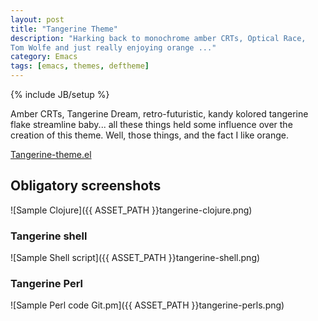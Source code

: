 ```yaml
---
layout: post
title: "Tangerine Theme"
description: "Harking back to monochrome amber CRTs, Optical Race,
Tom Wolfe and just really enjoying orange ..."
category: Emacs
tags: [emacs, themes, deftheme]
---
```

{% include JB/setup %}

Amber CRTs, Tangerine Dream, retro-futuristic, kandy kolored tangerine
flake streamline baby... all these things held some influence over
the creation of this theme.  Well, those things, and the fact I like orange.

<a href="{{ ASSET_PATH }}Tangerine-theme.el" class="btn
btn-primary btn-large">Tangerine-theme.el</a>

## Obligatory screenshots 

![Sample Clojure]({{ ASSET_PATH }}tangerine-clojure.png)

### Tangerine shell

![Sample Shell script]({{ ASSET_PATH }}tangerine-shell.png)

### Tangerine Perl

![Sample Perl code Git.pm]({{ ASSET_PATH }}tangerine-perls.png)
